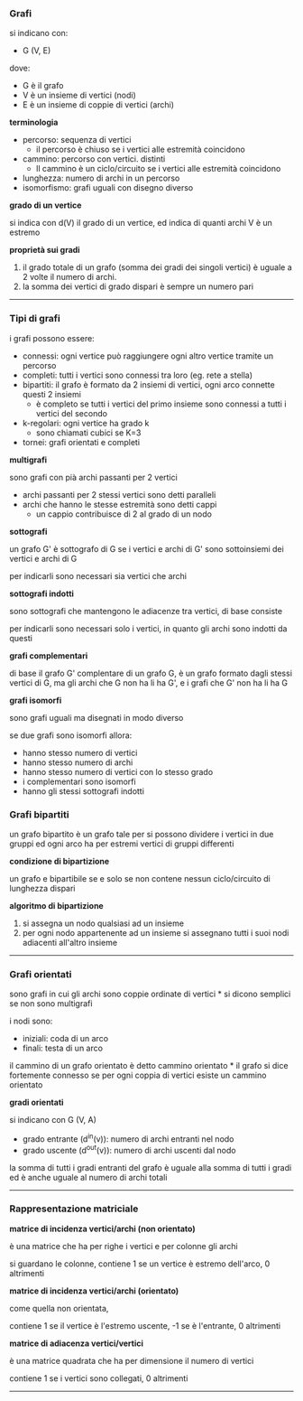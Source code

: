 ### Grafi

si indicano con:
* G (V, E)

dove:
* G è il grafo
* V è un insieme di vertici (nodi)
* E è un insieme di coppie di vertici (archi)

**terminologia**
* percorso: sequenza di vertici
    * il percorso è chiuso se i vertici alle estremità coincidono
* cammino: percorso con vertici. distinti
    * ll cammino è un ciclo/circuito se i vertici alle estremità coincidono
* lunghezza: numero di archi in un percorso
* isomorfismo: grafi uguali con disegno diverso

**grado di un vertice**

si indica con d(V) il grado di un vertice, ed indica di quanti archi V è un estremo

**proprietà sui gradi**

1. il grado totale di un grafo (somma dei gradi dei singoli vertici) è uguale a 2 volte il numero di archi.
2. la somma dei vertici di grado dispari è sempre un numero pari





---

### Tipi di grafi

i grafi possono essere:
* connessi: ogni vertice può raggiungere ogni altro vertice tramite un percorso
* completi: tutti i vertici sono connessi tra loro (eg. rete a stella)
* bipartiti: il grafo è formato da 2 insiemi di vertici, ogni arco connette questi 2 insiemi
    * è completo se tutti i vertici del primo insieme sono connessi a tutti i vertici del secondo
* k-regolari: ogni vertice ha grado k
    * sono chiamati cubici se K=3
* tornei: grafi orientati e completi 

**multigrafi**

sono grafi con pià archi passanti per 2 vertici
* archi passanti per 2 stessi vertici sono detti paralleli
* archi che hanno le stesse estremità sono detti cappi
    * un cappio contribuisce di 2 al grado di un nodo

**sottografi**

un grafo G' è sottografo di G se i vertici e archi di G' sono sottoinsiemi dei vertici e archi di G

per indicarli sono necessari sia vertici che archi 

**sottografi indotti**

sono sottografi che mantengono le adiacenze tra vertici, di base consiste 

per indicarli sono necessari solo i vertici, in quanto gli archi sono indotti da questi

**grafi complementari**

di base il grafo G' complentare di un grafo G, è un grafo formato dagli stessi vertici di G, ma gli archi che G non ha li ha G', e i grafi che G' non ha li ha G

**grafi isomorfi**

sono grafi uguali ma disegnati in modo diverso

se due grafi sono isomorfi allora:
* hanno stesso numero di vertici
* hanno stesso numero di archi
* hanno stesso numero di vertici con lo stesso grado
* i complementari sono isomorfi
* hanno gli stessi sottografi indotti

### Grafi bipartiti

un grafo bipartito è un grafo tale per si possono dividere i vertici in due gruppi ed ogni arco ha per estremi vertici di gruppi differenti

**condizione di bipartizione**

un grafo e bipartibile se e solo se non contene nessun ciclo/circuito di lunghezza dispari

**algoritmo di bipartizione**

1. si assegna un nodo qualsiasi ad un insieme
2. per ogni nodo appartenente ad un insieme si assegnano tutti i suoi nodi adiacenti all'altro insieme

---

### Grafi orientati

sono grafi in cui gli archi sono coppie ordinate di vertici
    * si dicono semplici se non sono multigrafi

i nodi sono:
* iniziali: coda di un arco
* finali: testa di un arco

il cammino di un grafo orientato è detto cammino orientato
    * il grafo si dice fortemente connesso se per ogni coppia di vertici esiste un cammino orientato

**gradi orientati**

si indicano con G (V, A)

* grado entrante (d<sup>in</sup>(v)): numero di archi entranti nel nodo
* grado uscente (d<sup>out</sup>(v)): numero di archi uscenti dal nodo

la somma di tutti i gradi entranti del grafo è uguale alla somma di tutti i gradi ed è anche uguale al numero di archi totali

---

### Rappresentazione matriciale

**matrice di incidenza vertici/archi (non orientato)**

è una matrice che ha per righe i vertici e per colonne gli archi

si guardano le colonne, contiene 1 se un vertice è estremo dell'arco, 0 altrimenti

**matrice di incidenza vertici/archi (orientato)**

come quella non orientata,

contiene 1 se il vertice è l'estremo uscente, -1 se è l'entrante, 0 altrimenti

**matrice di adiacenza vertici/vertici**

è una matrice quadrata che ha per dimensione il numero di vertici

contiene 1 se i vertici sono collegati, 0 altrimenti

---